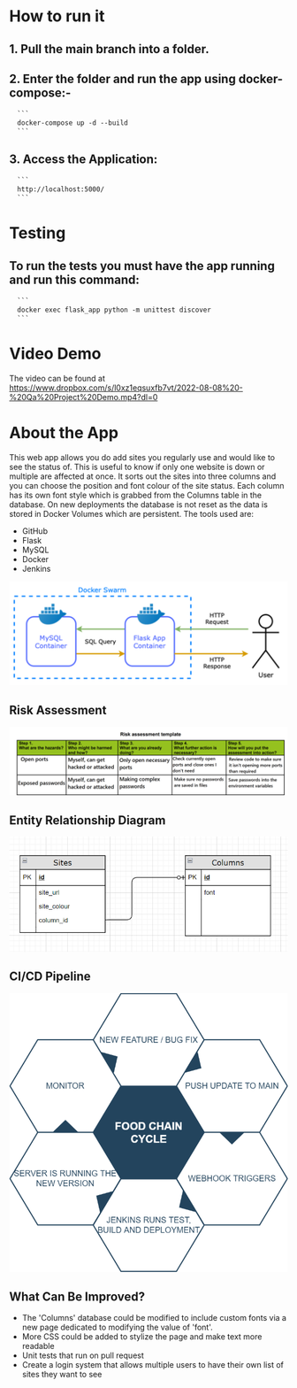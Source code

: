 # How to run it

## 1. Pull the main branch into a folder.

## 2. Enter the folder and run the app using docker-compose:-

      ```
      docker-compose up -d --build
      ```

## 3. Access the Application:

      ```
      http://localhost:5000/
      ```

# Testing

## To run the tests you must have the app running and run this command:

      ```
      docker exec flask_app python -m unittest discover
      ```

# Video Demo

The video can be found at https://www.dropbox.com/s/l0xz1eqsuxfb7vt/2022-08-08%20-%20Qa%20Project%20Demo.mp4?dl=0

# About the App

This web app allows you do add sites you regularly use and would like to see the status of. This is useful to know if only one website is down or multiple are affected at once. It sorts out the sites into three columns and you can choose the position and font colour of the site status. Each column has its own font style which is grabbed from the Columns table in the database. On new deployments the database is not reset as the data is stored in Docker Volumes which are persistent. The tools used are:
- GitHub
- Flask
- MySQL
- Docker
- Jenkins

![App Structure](images/app_structure.png "App Structure")

## Risk Assessment

![Risk Assessment](images/risk_assessment.png "Risk Assessment")

## Entity Relationship Diagram

![Entity Relationship Diagram](images/db_relationship.png "Entity Relationship Diagram")

## CI/CD Pipeline

![CI/CD Pipeline](images/cicd_pipeline.png "CI/CD Pipeline")

## What Can Be Improved?

- The 'Columns' database could be modified to include custom fonts via a new page dedicated to modifying the value of 'font'.
- More CSS could be added to stylize the page and make text more readable
- Unit tests that run on pull request
- Create a login system that allows multiple users to have their own list of sites they want to see
